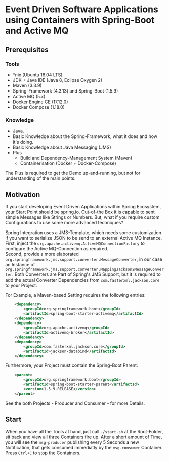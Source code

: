 # Event Driven Software Applications using Containers with Spring-Boot and Active MQ

## Prerequisites
### Tools
* \*nix (Ubuntu 16.04 LTS)
* JDK + Java IDE (Java 8, Eclipse Oxygen 2)
* Maven (3.3.9)
* Spring-Framework (4.3.13) and Spring-Boot (1.5.9)
* Active MQ (5.x)
* Docker Engine CE (17.12.0)
* Docker Compose (1.18.0)
### Knowledge
* Java.
* Basic Knowledge about the Spring-Framework, what it does and how it's doing.
* Basic Knowledge about Java Messaging (JMS)
* Plus
  * Build and Dependency-Management System (Maven)
  * Containerisation (Docker + Docker-Compose)

The Plus is required to get the Demo up-and-running, but not for understanding of the main points.

## Motivation
If you start developing Event Driven Applications within Spring Ecosystem, your Start Point should be [spring.io][1]. Out-of-the Box it is capable to sent simple Messages like Strings or Numbers. But, what if you require custom Configurations to use some more advanced techniques?

Spring Integration uses a JMS-Template, which needs some customization if you want to serialize JSON to be send to an external Active MQ Instance. First, inject the ```org.apache.activemq.ActiveMQConnectionFactory``` to configure the Active MQ-Connection as required.  
Second, provide a more elaborated ```org.springframework.jms.support.converter.MessageConverter```, in our case an Instance of ```org.springframework.jms.support.converter.MappingJackson2MessageConverter```. Both Converters are Part of Spring's JMS Support, but it is required to add the actual Converter Dependencies from ```com.fasterxml.jackson.core``` to your Project.  

For Example, a Maven-based Setting requires the following entries:
```xml
	<dependency>
		<groupId>org.springframework.boot</groupId>
		<artifactId>spring-boot-starter-activemq</artifactId>
	</dependency>
	<dependency>
		<groupId>org.apache.activemq</groupId>
		<artifactId>activemq-broker</artifactId>
	</dependency>
	<dependency>
		<groupId>com.fasterxml.jackson.core</groupId>
		<artifactId>jackson-databind</artifactId>
	</dependency>
```
Furthermore, your Project must contain the Spring-Boot Parent:
```xml
	<parent>
		<groupId>org.springframework.boot</groupId>
		<artifactId>spring-boot-starter-parent</artifactId>
		<version>1.5.9.RELEASE</version>
	</parent>
```
See the both Projects - Producer and Consumer - for more Details.

## Start
When you have all the Tools at hand, just call 
``` ./start.sh ``` at the Root-Folder, sit back and view all three Containers fire up. After a short amount of Time, you will see the ```msg-producer``` publishing every 5 Seconds a new Notification, that gets consumed immediatly by the ```msg-consumer``` Container.  
Press ```Ctrl+C``` to stop the Containers. 


[1]: https://spring.io/guides/gs/messaging-jms/
